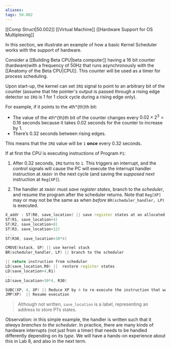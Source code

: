 ```yaml
---
aliases: 
tags: 50.002
---
```

[[Comp Struct|50.002]]
[[Virtual Machine]]
[[Hardware Support for OS Multiplexing]]

In this section, we illustrate an example of how a basic Kernel Scheduler works with the support of hardware.

Consider a [[Building Beta CPU|beta computer]] having a 16 bit counter (hardware)with a frequency of 50Hz that runs asynchronously with the [[Anatomy of the Beta CPU|CPU]]. This counter will be used as a timer for process scheduling.

Upon start-up, the kernel can set `IRQ` signal to point to an arbitrary bit of the counter (assume that hte pointer's output is passed through a rising edge detector so `IRQ` is 1 for 1 clock cycle during a rising edge only).

For example, if it points to the `4`th^{th}th bit:
-   The value of the `4`th^{th}th bit of the counter changes every $0.02 \times 2^{3} = 0.16$ seconds because it takes $0.02$ seconds for the counter to increase by 1.
-   There’s $0.32$ seconds between rising edges.

This means that the `IRQ` value will be `1` **once** every $0.32$ seconds.

If at first the CPU is executing instructions of Program `P1`:

1.  After 0.32 seconds, `IRQ` turns to `1`. This triggers an interrupt, and the control signals will cause the PC will execute the interrupt handler instruction at `XAddr` in the next cycle (and saving the _supposed_ _next_ instruction at `Reg[XP]`).
    
2.  The handler at `XAddr` must _save register states_, branch to the _scheduler_, and resume the program after the scheduler returns. Note that `Reg[XP]` may or may not be the same as when _before_ `BR(scheduler_handler, LP)` is executed.

```cpp
X_addr : ST(R0, save_location) || save register states at an allocated address
ST(R1, save_location+4)
ST(R2, save_location+8)
ST(R3, save_location+12)
....
ST(R30, save_location+30*4) 

CMOVE(kstack, SP) || use kernel stack
BR(scheduler_handler, LP) || branch to the scheduler

|| return instruction from scheduler
LD(save_location,R0) ||  restore register states
LD(save_location+4,R1)   
...
LD(save_location+30*4, R30)

SUBC(XP, 4, XP) || Reduce XP by 4 to re-execute the instruction that was interrupted by the timer
JMP(XP)  || Resume execution
```

> Although not written, `save_location` is a label, representing an address to store P1’s states.

Observation: in this simple example, the handler is written such that it _always branches to the scheduler_. In practice, there are many kinds of hardware interrupts (not just from a timer) that needs to be handled differently depending on its _type_. We will have a hands-on experience about this in Lab 8, and also in the next term.
